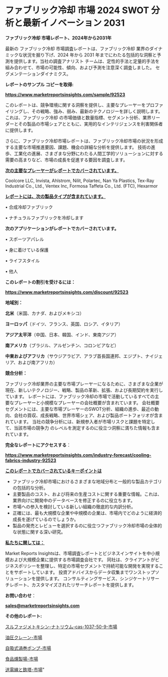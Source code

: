 # ファブリック冷却 市場 2024 SWOT 分析と最新イノベーション 2031

<strong>ファブリック冷却 市場レポート、2024年から2031年</strong>

最新の ファブリック冷却 市場調査レポートは、ファブリック冷却 業界のダイナミックな状況を掘り下げ、2024 年から 2031 年までにわたる包括的な洞察と予測を提供します。当社の調査アナリスト チームは、定性的手法と定量的手法を組み合わせて、市場の可能性、傾向、および予測を注意深く調査しました。 セグメンテーションダイナミクス。



<strong>レポートのサンプル コピーを取得:</strong> <a href=https://www.marketreportsinsights.com/sample/92523>

<strong><u>https://www.marketreportsinsights.com/sample/92523</u></strong></a>

このレポートは、競争環境に関する洞察を提供し、主要なプレーヤーをプロファイリングし、その戦略、強み、弱み、最新のテクノロジーを詳しく説明します。 これは、ファブリック冷却 の市場価値と数量指標、セグメント分析、業界リーダーとその製品の市場シェアとともに、実用的なインテリジェンスを利害関係者に提供します。

さらに、ファブリック冷却市場レポートは、ファブリック冷却市場の状況を形成する主要な市場推進要因、課題、機会の詳細な分析を提供します。 技術の進歩、工業化の進展、さまざまな分野にわたる人間工学的ソリューションに対する需要の高まりなど、市場の成長を促進する要因を調査します。



<strong><u>次の主要なプレーヤーがレポートでカバーされています。</u></strong>

Coolcore LLC, Invista, Ahlstrom, Nilit, Polartec, Nan Ya Plastics, Tex-Ray Industrial Co., Ltd., Ventex Inc, Formosa Taffeta Co., Ltd. (FTC), Hexarmor



<strong><u><b>レポートには、次の製品タイプが含まれています。</b></u></strong>

• 合成冷却ファブリック

• ナチュラルファブリックを冷却します



<strong><b>次のアプリケーションがレポートでカバーされています。</b></strong>

• スポーツアパレル

• 身に着けている保護

• ライフスタイル

• 他人



<strong><b>このレポートの割引を受けるには：</b></strong><a href=https://www.marketreportsinsights.com/discount/92523>

<strong><u>https://www.marketreportsinsights.com/discount/92523</u></strong></a>



<strong>地域別：</strong>



<strong>北米</strong>（米国、カナダ、およびメキシコ）



<strong>ヨーロッパ</strong>（ドイツ、フランス、英国、ロシア、イタリア）



<strong>アジア太平洋</strong>（中国、日本、韓国、インド、東南アジア）



<strong>南アメリカ</strong>（ブラジル、アルゼンチン、コロンビアなど）



<strong>中東およびアフリカ</strong>（サウジアラビア、アラブ首長国連邦、エジプト、ナイジェリア、および南アフリカ）



<strong>競合分析：</strong>

ファブリック冷却業界の主要な市場プレーヤーになるために、さまざまな企業が現在、新しいテクノロジー、戦略、製品の革新、拡張、および長期契約を実行しています。 レポートには、ファブリック冷却の市場で活動しているすべての主要なプレーヤーと小規模なプレーヤーの会社概要が含まれています。 会社概要セグメントには、主要な市場プレーヤーのSWOT分析、組織の進歩、最近の動向、会社の買収、成長戦略、世界市場シェア、および製品ポートフォリオが含まれています。 当社の競争分析には、新規参入者が市場リスクと課題を特定して、当該市場の競争力 のレベルを測定するのに役立つ洞察に満ちた情報も含まれています。



<strong>完全なレポートにアクセスする</strong>：

<a href=https://www.marketreportsinsights.com/industry-forecast/cooling-fabrics-industry-92523>

<strong><u>https://www.marketreportsinsights.com/industry-forecast/cooling-fabrics-industry-92523</u></strong></a>



<strong><u><b>このレポートでカバーされているキーポイントは</b></u></strong>
<ul>
  <li>ファブリック冷却市場におけるさまざまな地域分布と一般的な製品カテゴリの包括的な分析。</li>
  <li>主要製品のコスト、および将来の生産コストに関する重要な情報。これは、業界向けに開発中のデータベースを修正するのに役立ちます。</li>
  <li>市場への参入を検討している新しい組織の徹底的な内訳分析。</li>
  <li>正確には、最も大規模な企業や中規模の企業は、市場内でどのように経済的成長を遂げているのでしょうか。</li>
  <li>製品の発売とレビューを選択するのに役立つファブリック冷却市場の全体的な状態に関する深い研究。</li>
</ul>


<strong><u><b>私たちに関しては：</b></u></strong>

Market Reports Insightsは、市場調査レポートとビジネスインサイトを中小規模および大規模企業に提供する市場調査会社です。 同社は、クライアントがビジネスポリシーを整理し、特定の市場セグメントで持続可能な開発を実現することをサポートしています。 投資アドバイスからデータ収集までワンストップソリューションを提供します。 コンサルティングサービス、シンジケートリサーチレポート、カスタマイズされたリサーチレポートを提供します。



<strong><b>お問い合わせ</b></strong>：

<a href=mailto:sales@marketreportsinsights.com>

<strong><u>sales@marketreportsinsights.com</u></strong></a>



<strong>その他のレポート:</strong>

<a href=https://www.linkedin.com/pulse/スルファジメトキシン-ナトリウム-cas-1037-50-9-市場-2023-8cmgf/>スルファジメトキシン-ナトリウム-cas-1037-50-9-市場</a>

<a href=https://www.linkedin.com/pulse/油圧クレーン-市場-2023-新興市場-将来の動向と市場需要-2030-pr-news-hub-dgw3f/>油圧クレーン-市場</a>

<a href=https://www.linkedin.com/pulse/自吸式渦巻ポンプ-市場-2023-swot-分析と成長率-2030-pr-news-hub-vb5vf/>自吸式渦巻ポンプ-市場</a>

<a href=https://www.linkedin.com/pulse/食品燻製場-市場-2030-年までの需要に焦点を当てた-2023-年調査レポート-trend-titans-360-analysis-qjvgf/>食品燻製場-市場</a>

<a href=https://www.linkedin.com/pulse/送電線と鉄塔-市場-2023-推進要因と成長機会-2030-trend-tracking-toolbox-24-analysis-9yilf/>送電線と鉄塔-市場</a>"
